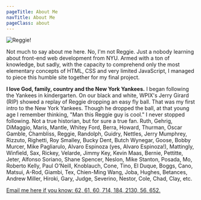 ```yaml
---
pageTitle: About Me
navTitle: About Me
pageClass: about
---
```



![Reggie!](../../img/reggie-jackson.jpg)

Not much to say about me here. No, I'm not Reggie. Just a nobody learning about front-end web development from NYU. Armed with a ton of knowledge, but sadly, with the capacity to comprehend only the most elementary concepts of HTML, CSS and very limited JavaScript, I managed to piece this humble site together for my final project.

<strong>I love God, family, country and the New York Yankees.</strong> I began following the Yankees in kindergarten. On our black and white, WPIX's Jerry Girard (RIP) showed a replay of Reggie dropping an easy fly ball. That was my first intro to the New York Yankees. Though he dropped the ball, at that young age I remember thinking, "Man this Reggie guy is cool." I never stopped following. Not a true historian, but for sure a true fan. Ruth, Gehrig, DiMaggio, Maris, Mantle, Whitey Ford, Berra, Howard, Thurman, Oscar Gamble, Chambliss, Reggie, Randolph, Guidry, Nettles, Jerry Mumphrey, Rizzuto, Righetti, Roy Smalley, Bucky Dent, Butch Wynegar, Goose, Bobby Murcer, Mike Pagliarulo, Alvaro Espinoza (yes, Alvaro Espinoza!), Mattingly, Winfield, Sax, Rickey, Velarde, Jimmy Key, Kevin Maas, Bernie, Pettitte, Jeter, Alfonso Soriano, Shane Spencer, Neslon, Mike Stanton, Posada, Mo, Roberto Kelly, Paul O'Neill, Knoblauch, Cone, Tino, El Duque, Boggs, Cano, Matsui, A-Rod, Giambi, Tex, Chien-Ming Wang, Joba, Hughes, Betances, Andrew Miller, Hiroki, Gary, Judge, Severino, Nestor, Cole, Chad, Clay, etc.

 <a href="mailto:no-ones-here@y1sxdfrsd-phonydomain-demo-only.com">Email me here if you know: 62, 61, 60, 714, 184, 2130, 56, 652.</a>

